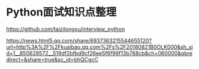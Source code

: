 # Python面试知识点整理

https://github.com/taizilongxu/interview_python


https://news.html5.qq.com/share/6937363215544655120?url=http%3A%2F%2Fkuaibao.qq.com%2Fs%2F20180821B0OLK000&sh_sid=1__850628572__519df2bfbd9cf26ee5f6f99f13b788cb&ch=060000&qbredirect=&share=true&sc_id=bhQCgcC
